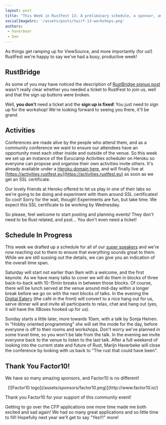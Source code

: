```yaml
---
layout: post
title: "This Week in RustFest 13: A preliminary schedule, a sponsor, and activities!"
socialImageSrc: '/assets/posts/twirf-13-workshops.png'
authors:
 - hoverbear
 - ben
---
```


As things get ramping up for ViewSource, and more importantly (for us!) RustFest we're happy to say we've had a busy, productive week!

## RustBridge

As some of you may have noticed the description of [RustBridge signup post](http://discourse.opentechschool.org/t/rustbridge-workshop-sept-18th-berlin-together-with-rustfest/1849) wasn't really clear whether you needed a ticket to RustFest to join us, well and that the sign up buttons were broken.

Well, **you don't** need a ticket and the **sign up is fixed**! You just need to sign up for the workshop! We're looking forward to seeing you there, it'll be grand.

## Activities

Conferences are made alive by the people who attend them, and as a community conference we want to ensure our attendees have an opportunity meet each other inside and outside of the venue. So this week we set up an instance of the Eurucamp Activities scheduler on Heroku so everyone can propose and organise their own activities invite others. It's already available under a [Heroku domain here](https://rustfest-activities.herokuapp.com/), and will finally live at [https://activities.rustfest.eu](https://activities.rustfest.eu) as soon as we get an SSL certificate.

Our lovely friends at Heroku offered to let us play in one of their labs so we're going to be doing and experiment with them around SSL certificates! So cool! Sorry for the wait, though! Experiments are fun, but take time. We expect this SSL certificate to be working by Wednesday.

So please, feel welcome to start posting and planning events! They don't need to be Rust related, and psst... You don't even need a ticket!

## Schedule In Progress

This week we drafted up a schedule for all of our [super speakers](/talks/) and we're now reaching out to them to ensure that everything sounds great to them. While we are still sussing out the details, we can give you an indication of the overall time span.

Saturday will start not earlier than 9am with a welcome, and the first keynote. As we have many talks to cover we will do them in blocks of three back-to-back with 10-15min breaks in between those blocks. Of course, there will be lunch served at the venue around mid-day within a longer break before we go on with the next blocks of talks. In the evening the [Digital Eatery](https://www.microsoft-berlin.de/de-de/berlin/the-digital-eatery/) (the café in the front) will convert to a nice hang out for us, serve dinner will and invite all participants to relax, chat and hang out (yes, it will have the XBoxes hooked up for us).

Sunday starts a little later, more towards 10am, with a talk by Sonja Heinen. In "Hobby oriented programming" she will set the mode for the day, before everyone is off to their rooms and workshops. Don't worry we've planned in some travel time, so you won't be late from the talk. In the evening we invite everyone back to the venue to listen to the last talk. After a full weekend of looking into the current state and future of Rust, Marijn Haverbeke will close the conference by looking with us back to "The rust that could have been".


## Thank You Factor10!

We have so many amazing sponsors, and Factor10 is no different!

<p style="text-align: center" markdown="1">
[![Factor10 logo](/assets/sponsors/factor10.png)](http://www.factor10.io/)
</p>

Thank you Factor10 for your support of this community event!


Getting to go over the CFP applications one more time made me both excited and sad again! We had so many great applications and so little time to fill! Hopefully next year we'll get to say "Yes!!!" more!

